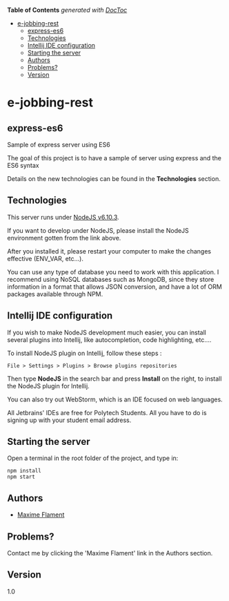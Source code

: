 **Table of Contents**  *generated with [DocToc](http://doctoc.herokuapp.com/)*

- [e-jobbing-rest](#)
	- [express-es6](#)
	- [Technologies](#)
	- [Intellij IDE configuration](#)
	- [Starting the server](#)
	- [Authors](#)
	- [Problems?](#)
	- [Version](#)

# e-jobbing-rest



## express-es6
Sample of express server using ES6

The goal of this project is to have a sample of server using express and the ES6 syntax
 
Details on the new technologies can be found in the 
 **Technologies** section.
 
 ## Technologies ##
 
 This server runs under [NodeJS v6.10.3](https://nodejs.org/en/).
 
 If you want to develop under NodeJS, please install the 
 NodeJS environment gotten from the link above. 
 
 After you installed it, please restart your computer to make the changes effective 
 (ENV_VAR, etc...).

You can use any type of database you need to work with this application.
I recommend using NoSQL databases such as MongoDB, since they store information in a format that
allows JSON conversion, and have a lot of ORM packages available through NPM.
 
 ## Intellij IDE configuration ##
 
 If you wish to make NodeJS development much easier,
 you can install several plugins into Intellij, like autocompletion,
 code highlighting, etc....
 
 To install NodeJS plugin on Intellij, follow these steps :
 
 `File > Settings > Plugins > Browse plugins repositories`
 
 Then type **NodeJS** in the search bar and press **Install**
 on the right, to install the NodeJS plugin for Intellij.
 
 You can also try out WebStorm, which is an IDE focused on web languages.
 
 All Jetbrains' IDEs are free for Polytech Students. All you have to do is 
 signing up with your student email address.

## Starting the server

Open a terminal in the root folder of the project, and type in:

```
npm install
npm start
```
 
## Authors ##

   * [Maxime Flament](mailto:maxime.flament@etu.unice.fr?subject=starter-express-es6-rest)
 
 
## Problems?

Contact me by clicking the 'Maxime Flament' link in the Authors section.
 
## Version
1.0
